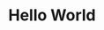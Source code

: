  
<style>
span::after {
  content: "Hello World";
}
@keyframes myspan {
  0% {content: "Hello World";}
  3% {content: "Hello Worl";}
  6% {content: "Hello Wor";}
  9% {content: "Hello Wo";}
  12% {content: "Hello W";}
  15% {content: "Hello ";}
  18% {content: "Hello";}
  21% {content: "Hell";}
  24% {content: "Hel";}
  27% {content: "He";}
  30% {content: "H";}
  33% {content: "";}
  36% {content: "C";}
  39% {content: "Ca";}
  42% {content: "Cat";}
  45% {content: "CatP";}
  48% {content: "CatPh";}
  51% {content: "CatPho";}
  54% {content: "CatPhot";}
  57% {content: "CatPhoto";}
  60% {content: "CatPhotoA";}
  63% {content: "CatPhotoAp";}
  66% {content: "CatPhotoApp";}
  69% {content: "CatPhotoApp";}
}

span::after {
  animation-name: myspan;
  animation-duration: 15s;
animation-iteration-count: infinite;
}
</style>

<body><h1><span></span><h1></body>
